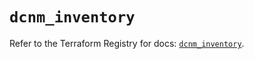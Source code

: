 # `dcnm_inventory`

Refer to the Terraform Registry for docs: [`dcnm_inventory`](https://registry.terraform.io/providers/ciscodevnet/dcnm/1.2.7/docs/resources/inventory).
